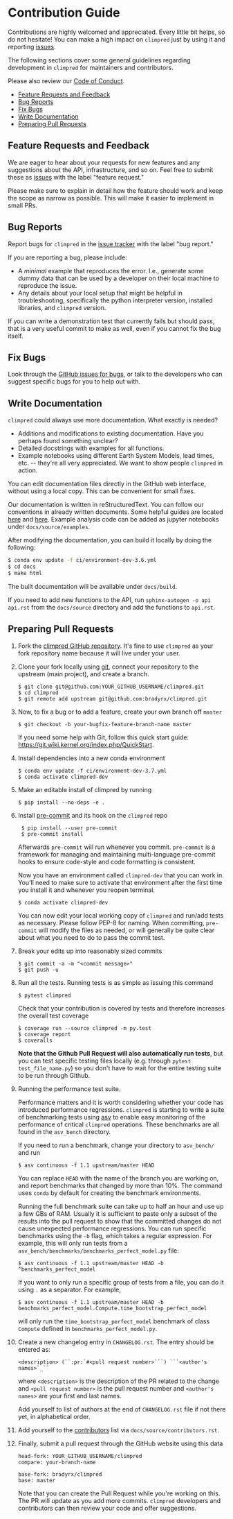 # Contribution Guide

Contributions are highly welcomed and appreciated. Every little bit helps,
so do not hesitate! You can make a high impact on `climpred` just by using it and
reporting [issues](https://github.com/bradyrx/climpred/issues).

The following sections cover some general guidelines
regarding development in `climpred` for maintainers and contributors.

Please also review our [Code of Conduct](code_of_conduct.html).

* [Feature Requests and Feedback](#Feature-Requests-and-Feedback)
* [Bug Reports](#Bug-Reports)
* [Fix Bugs](#Fix-Bugs)
* [Write Documentation](#Write-Documentation)
* [Preparing Pull Requests](#Preparing-Pull-Requests)

## Feature Requests and Feedback

We are eager to hear about your requests for new features and any suggestions about the
API, infrastructure, and so on. Feel free to submit these as
[issues](https://github.com/bradyrx/climpred/issues/new?assignees=&labels=feature+request&template=feature_request.md) with the label "feature request."

Please make sure to explain in detail how the feature should work and keep the scope as
narrow as possible. This will make it easier to implement in small PRs.

## Bug Reports

Report bugs for `climpred` in the [issue tracker](https://github.com/bradyrx/climpred/issues/new?assignees=&labels=bug&template=bug_report.md)
with the label "bug report."

If you are reporting a bug, please include:

* A _minimal_ example that reproduces the error. I.e., generate some dummy data that can be used by a developer on their local machine to reproduce the issue.
* Any details about your local setup that might be helpful in troubleshooting,
  specifically the python interpreter version, installed libraries, and `climpred`
  version.

If you can write a demonstration test that currently fails but should pass,
that is a very useful commit to make as well, even if you cannot fix the bug itself.

## Fix Bugs

Look through the [GitHub issues for bugs](https://github.com/bradyrx/climpred/labels/bug),
or talk to the developers who can suggest specific bugs for you to help out with.

## Write Documentation

`climpred` could always use more documentation.  What exactly is needed?

* Additions and modifications to existing documentation. Have you perhaps found something unclear?
* Detailed docstrings with examples for all functions.
* Example notebooks using different Earth System Models, lead times, etc. -- they're all very
  appreciated. We want to show people `climpred` in action.

You can edit documentation files directly in the GitHub web interface,
without using a local copy.  This can be convenient for small fixes.

Our documentation is written in reStructuredText. You can follow our conventions in already written
documents. Some helpful guides are located
[here](http://docutils.sourceforge.net/docs/user/rst/quickref.html) and
[here](https://github.com/ralsina/rst-cheatsheet/blob/master/rst-cheatsheet.rst). Example analysis
code can be added as jupyter notebooks under `docs/source/examples`.

After modifying the documentation, you can build it locally by doing the following:

```bash
$ conda env update -f ci/environment-dev-3.6.yml
$ cd docs
$ make html
```

The built documentation will be available under `docs/build`.

If you need to add new functions to the API, run `sphinx-autogen -o api api.rst` from the
`docs/source` directory and add the functions to `api.rst`.

## Preparing Pull Requests

1. Fork the [climpred GitHub repository](https://github.com/bradyrx/climpred).  It's fine to use `climpred` as your fork repository name because it will live under your user.

2. Clone your fork locally using [git](https://git-scm.com/), connect your repository to the upstream (main project), and create a branch.

    ```shell
    $ git clone git@github.com:YOUR_GITHUB_USERNAME/climpred.git
    $ cd climpred
    $ git remote add upstream git@github.com:bradyrx/climpred.git
    ```

3. Now, to fix a bug or to add a feature, create your own branch off `master`

    ```shell
    $ git checkout -b your-bugfix-feature-branch-name master
    ```

    If you need some help with Git, follow this quick start guide: https://git.wiki.kernel.org/index.php/QuickStart.

4. Install dependencies into a new conda environment

    ```shell
    $ conda env update -f ci/environment-dev-3.7.yml
    $ conda activate climpred-dev
    ```

5. Make an editable install of climpred by running

    ```shell
    $ pip install --no-deps -e .
    ```

6. Install [pre-commit](https://pre-commit.com) and its hook on the `climpred` repo

    ```shell
     $ pip install --user pre-commit
     $ pre-commit install
    ```

    Afterwards `pre-commit` will run whenever you commit. `pre-commit` is a framework for managing and maintaining multi-language pre-commit hooks to ensure code-style and code formatting is consistent.

    Now you have an environment called `climpred-dev` that you can work in. You’ll need to make sure to activate that environment after the first time you install it and whenever you reopen terminal.

    ```shell
    $ conda activate climpred-dev
    ```

    You can now edit your local working copy of `climpred` and run/add tests as necessary. Please follow PEP-8 for naming. When committing, `pre-commit` will modify the files as needed, or will generally be quite clear about what you need to do to pass the commit test.

7. Break your edits up into reasonably sized commits

    ```shell
    $ git commit -a -m "<commit message>"
    $ git push -u
    ```

8. Run all the tests. Running tests is as simple as issuing this command

    ```shell
    $ pytest climpred
    ```

    Check that your contribution is covered by tests and therefore increases the overall test coverage

    ```shell
    $ coverage run --source climpred -m py.test
    $ coverage report
    $ coveralls
    ```

    **Note that the Github Pull Request will also automatically run tests**, but you can test specific testing files locally (e.g. through `pytest test_file_name.py`) so you don't have to wait for the entire testing suite to be run through Github.

9. Running the performance test suite.

    Performance matters and it is worth considering whether your code has introduced performance regressions. `climpred` is starting to write a suite of benchmarking tests using [asv](https://asv.readthedocs.io/en/stable/) to enable easy monitoring of the performance of critical `climpred` operations. These benchmarks are all found in the `asv_bench` directory.

    If you need to run a benchmark, change your directory to `asv_bench/` and run

    ```shell
    $ asv continuous -f 1.1 upstream/master HEAD
    ```

    You can replace `HEAD` with the name of the branch you are working on, and report benchmarks that changed by more than 10%. The command uses `conda` by default for creating the benchmark environments.

    Running the full benchmark suite can take up to half an hour and use up a few GBs of RAM. Usually it is sufficient to paste only a subset of the results into the pull request to show that the committed changes do not cause unexpected performance regressions.  You can run specific benchmarks using the `-b` flag, which takes a regular expression.  For example, this will only run tests from a `asv_bench/benchmarks/benchmarks_perfect_model.py` file:

    ```shell
    $ asv continuous -f 1.1 upstream/master HEAD -b ^benchmarks_perfect_model
    ```

    If you want to only run a specific group of tests from a file, you can do it using `.` as a separator. For example,

    ```shell
    $ asv continuous -f 1.1 upstream/master HEAD -b benchmarks_perfect_model.Compute.time_bootstrap_perfect_model
    ```

    will only run the `time_bootstrap_perfect_model` benchmark of class `Compute` defined in `benchmarks_perfect_model.py`.

10. Create a new changelog entry in `CHANGELOG.rst`. The entry should be entered as:

    ```shell
    <description> (``:pr:`#<pull request number>```) ```<author's names>`_``
    ```

    where `<description>` is the description of the PR related to the change and `<pull request number>` is the pull request number and `<author's names>` are your first and last names.

    Add yourself to list of authors at the end of `CHANGELOG.rst` file if not there yet, in alphabetical order.

11. Add yourself to the [contributors](contributors.html) list via `docs/source/contributors.rst`.

12. Finally, submit a pull request through the GitHub website using this data

    ```shell
    head-fork: YOUR_GITHUB_USERNAME/climpred
    compare: your-branch-name

    base-fork: bradyrx/climpred
    base: master
    ```

    Note that you can create the Pull Request while you're working on this. The PR will update as you add more commits. `climpred` developers and contributors can then review your code and offer suggestions.
